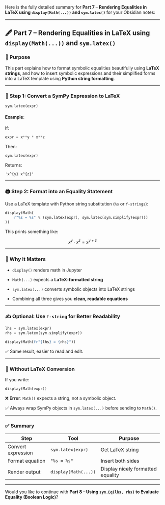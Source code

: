 Here is the fully detailed summary for **Part 7 – Rendering Equalities in LaTeX using `display(Math(...))` and `sym.latex()`** for your Obsidian notes:

---

## 🖋️ Part 7 – Rendering Equalities in LaTeX using `display(Math(...))` and `sym.latex()`

### 📌 Purpose

This part explains how to format symbolic equalities beautifully using **LaTeX strings**, and how to insert symbolic expressions and their simplified forms into a LaTeX template using **Python string formatting**.

---

### 🧾 Step 1: Convert a SymPy Expression to LaTeX

```python
sym.latex(expr)
```

#### Example:

If:

```python
expr = x**y * x**z
```

Then:

```python
sym.latex(expr)
```

Returns:

```
'x^{y} x^{z}'
```

---

### 🖨️ Step 2: Format into an Equality Statement

Use a LaTeX template with Python string substitution (`%s` or `f-strings`):

```python
display(Math(
    r"%s = %s" % (sym.latex(expr), sym.latex(sym.simplify(expr)))
))
```

This prints something like:

$$ x^y \cdot x^z = x^{y + z} $$

---

### 🧠 Why It Matters

- `display()` renders math in Jupyter
    
- `Math(...)` expects a **LaTeX-formatted string**
    
- `sym.latex(...)` converts symbolic objects into LaTeX strings
    
- Combining all three gives you **clean, readable equations**
    

---

### ✍️ Optional: Use `f-string` for Better Readability

```python
lhs = sym.latex(expr)
rhs = sym.latex(sym.simplify(expr))

display(Math(fr"{lhs} = {rhs}"))
```

✅ Same result, easier to read and edit.

---

### 🛑 Without LaTeX Conversion

If you write:

```python
display(Math(expr))
```

❌ **Error**: `Math()` expects a string, not a symbolic object.

✅ Always wrap SymPy objects in `sym.latex(...)` before sending to `Math()`.

---

### ✅ Summary

|Step|Tool|Purpose|
|---|---|---|
|Convert expression|`sym.latex(expr)`|Get LaTeX string|
|Format equation|`"%s = %s"`|Insert both sides|
|Render output|`display(Math(...))`|Display nicely formatted equality|

---

Would you like to continue with **Part 8 – Using `sym.Eq(lhs, rhs)` to Evaluate Equality (Boolean Logic)**?